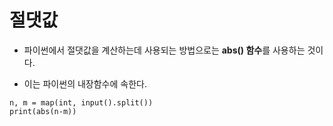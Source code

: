 # 절댓값

- 파이썬에서 절댓값을 계산하는데 사용되는 방법으로는 **abs() 함수**를 사용하는 것이다.

- 이는 파이썬의 내장함수에 속한다.

```
n, m = map(int, input().split())
print(abs(n-m))
```